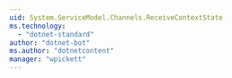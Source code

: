```yaml
---
uid: System.ServiceModel.Channels.ReceiveContextState
ms.technology: 
  - "dotnet-standard"
author: "dotnet-bot"
ms.author: "dotnetcontent"
manager: "wpickett"
---
```

